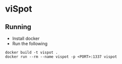 # viSpot

## Running

 * Install docker
 * Run the following

 ```
 docker build -t vispot .
 docker run --rm --name vispot -p <PORT>:1337 vispot
 ```
